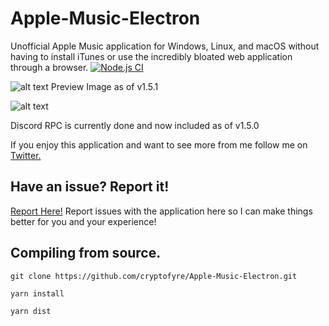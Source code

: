 # Apple-Music-Electron
Unofficial Apple Music application for Windows, Linux, and macOS without having to install iTunes or use the incredibly bloated web application through a browser.
[![Node.js CI](https://github.com/cryptofyre/Apple-Music-Electron/actions/workflows/node.js.yml/badge.svg?branch=master)](https://github.com/cryptofyre/Apple-Music-Electron/actions/workflows/node.js.yml)

![alt text](https://i.imgur.com/liNf6WL.png "Preview Image as of v1.5.1")
Preview Image as of v1.5.1

![alt text](https://i.imgur.com/zpVi3d6.png "Discord RPC 1.5.5")

Discord RPC is currently done and now included as of v1.5.0

If you enjoy this application and want to see more from me follow me on [Twitter.](https://www.twitter.com/cryptofyre)
## Have an issue? Report it!
[Report Here!](https://github.com/cryptofyre/Apple-Music-Electron/issues)
Report issues with the application here so I can make things better for you and your experience!



## Compiling from source.
```
git clone https://github.com/cryptofyre/Apple-Music-Electron.git

yarn install

yarn dist
```

